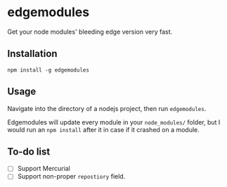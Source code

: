 # edgemodules
Get your node modules' bleeding edge version very fast.

## Installation
`npm install -g edgemodules`

## Usage

Navigate into the directory of a nodejs project, then run `edgemodules`.

Edgemodules will update every module in your `node_modules/` folder, but I would run an `npm install` after it in case if it crashed on a module.

## To-do list

- [ ] Support Mercurial
- [ ] Support non-proper `repostiory` field.
